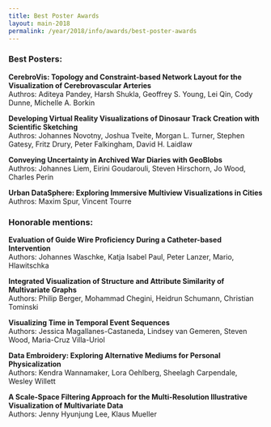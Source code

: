 ```yaml
---
title: Best Poster Awards
layout: main-2018
permalink: /year/2018/info/awards/best-poster-awards
---
```

### Best Posters:

**CerebroVis: Topology and Constraint-based Network Layout for the Visualization of Cerebrovascular Arteries**
<br/>
Authros: Aditeya Pandey, Harsh Shukla, Geoffrey S. Young, Lei Qin, Cody Dunne, Michelle A. Borkin 

**Developing Virtual Reality Visualizations of Dinosaur Track Creation with Scientific Sketching**
<br/>
Authros: Johannes Novotny, Joshua Tveite, Morgan L. Turner, Stephen Gatesy, Fritz Drury, Peter Falkingham, David H. Laidlaw

**Conveying Uncertainty in Archived War Diaries with GeoBlobs**
<br/>
Authros: Johannes Liem, Eirini Goudarouli, Steven Hirschorn, Jo Wood, Charles Perin

**Urban DataSphere: Exploring Immersive Multiview Visualizations in Cities**
<br/>
Authros: Maxim Spur, Vincent Tourre

### Honorable mentions:

**Evaluation of Guide Wire Proficiency During a Catheter-based Intervention**
<br/>
Authors: Johannes Waschke, Katja Isabel Paul, Peter Lanzer, Mario, Hlawitschka

**Integrated Visualization of Structure and Attribute Similarity of Multivariate Graphs**
<br/>
Authors: Philip Berger, Mohammad Chegini, Heidrun Schumann, Christian Tominski

**Visualizing Time in Temporal Event Sequences**
<br/>
Authors: Jessica Magallanes-Castaneda, Lindsey van Gemeren, Steven Wood, Maria-Cruz Villa-Uriol

**Data Embroidery: Exploring Alternative Mediums for Personal Physicalization**
<br/>
Authors: Kendra Wannamaker, Lora Oehlberg, Sheelagh Carpendale, Wesley Willett

**A Scale-Space Filtering Approach for the Multi-Resolution Illustrative Visualization of Multivariate Data**
<br/>
Authors: Jenny Hyunjung Lee, Klaus Mueller
